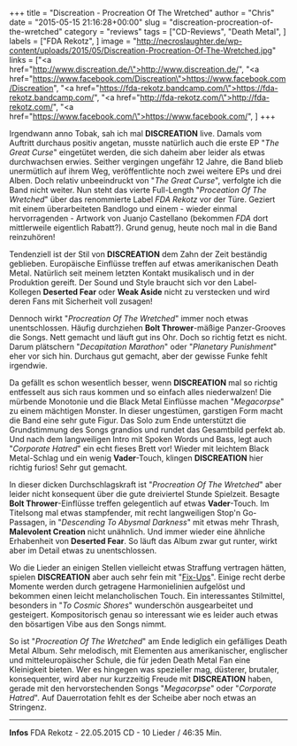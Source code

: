 +++
title = "Discreation - Procreation Of The Wretched"
author = "Chris"
date = "2015-05-15 21:16:28+00:00"
slug = "discreation-procreation-of-the-wretched"
category = "reviews"
tags = ["CD-Reviews", "Death Metal", ]
labels = ["FDA Rekotz", ]
image = "http://necroslaughter.de/wp-content/uploads/2015/05/Discreation-Procreation-Of-The-Wretched.jpg"
links = ["<a href=\"http://www.discreation.de/\">http://www.discreation.de/</a>", "<a href=\"https://www.facebook.com/Discreation\">https://www.facebook.com/Discreation</a>", "<a href=\"https://fda-rekotz.bandcamp.com/\">https://fda-rekotz.bandcamp.com/</a>", "<a href=\"http://fda-rekotz.com/\">http://fda-rekotz.com/</a>", "<a href=\"https://www.facebook.com/\">https://www.facebook.com/</a>", ]
+++

Irgendwann anno Tobak, sah ich mal **DISCREATION** live. Damals vom Auftritt durchaus positiv angetan, musste natürlich auch die erste EP "_The Great Curse_" eingetütet werden, die sich daheim aber leider als etwas durchwachsen erwies. Seither vergingen ungefähr 12 Jahre, die Band blieb unermütlich auf ihrem Weg, veröffentlichte noch zwei weitere EPs und drei Alben. Doch relativ unbeeindruckt von "_The Great Curse_", verfolgte ich die Band nicht weiter. Nun steht das vierte Full-Length "_Proceation Of The Wretched_" über das renommierte Label _FDA Rekotz_ vor der Türe. Geziert mit einem überarbeiteten Bandlogo und einem - wieder einmal hervorragenden - Artwork von Juanjo Castellano (bekommen _FDA_ dort mittlerweile eigentlich Rabatt?). Grund genug, heute noch mal in die Band reinzuhören!

Tendenziell ist der Stil von **DISCREATION** dem Zahn der Zeit beständig geblieben. Europäische Einflüsse treffen auf etwas amerikanischen Death Metal. Natürlich seit meinem letzten Kontakt musikalisch und in der Produktion gereift. Der Sound und Style braucht sich vor den Label-Kollegen **Deserted Fear** oder **Weak Aside** nicht zu verstecken und wird deren Fans mit Sicherheit voll zusagen!

Dennoch wirkt "_Procreation Of The Wretched_" immer noch etwas unentschlossen. Häufig durchziehen **Bolt Thrower**-mäßige Panzer-Grooves die Songs. Nett gemacht und läuft gut ins Ohr. Doch so richtig fetzt es nicht. Darum plätschern "_Decapitation Marathon_" oder "_Planetary Punishment_" eher vor sich hin. Durchaus gut gemacht, aber der gewisse Funke fehlt irgendwie.

Da gefällt es schon wesentlich besser, wenn **DISCREATION** mal so richtig entfesselt aus sich raus kommen und so einfach alles niederwalzen! Die mürbende Monotonie und die Black Metal Einflüsse machen "_Megacorpse_" zu einem mächtigen Monster. In dieser ungestümen, garstigen Form macht die Band eine sehr gute Figur. Das Solo zum Ende unterstützt die Grundstimmung des Songs grandios und rundet das Gesamtbild perfekt ab. Und nach dem langweiligen Intro mit Spoken Words und Bass, legt auch "_Corporate Hatred_" ein echt fieses Brett vor! Wieder mit leichtem Black Metal-Schlag und ein wenig **Vader**-Touch, klingen **DISCREATION** hier richtig furios! Sehr gut gemacht.

In dieser dicken Durchschlagskraft ist "_Procreation Of The Wretched_" aber leider nicht konsequent über die gute dreiviertel Stunde Spielzeit. Besagte **Bolt Thrower**-Einflüsse treffen gelegentlich auf etwas **Vader**-Touch. Im Titelsong mal etwas stampfender, mit recht langweiligen Stop'n Go-Passagen, in "_Descending To Abysmal Darkness_" mit etwas mehr Thrash, **Malevolent Creation** nicht unähnlich. Und immer wieder eine ähnliche Erhabenheit von **Deserted Fear**. So läuft das Album zwar gut runter, wirkt aber im Detail etwas zu unentschlossen.

Wo die Lieder an einigen Stellen vielleicht etwas Straffung vertragen hätten, spielen **DISCREATION** aber auch sehr fein mit "<a href="http://www.metalsucks.net/2015/04/01/breakdowns-2004-im-fixups/">Fix-Ups</a>". Einige recht derbe Momente werden durch getragene Harmonielinien aufgelöst und bekommen einen leicht melancholischen Touch. Ein interessantes Stilmittel, besonders in "_To Cosmic Shores_" wunderschön ausgearbeitet und gesteigert. Kompositorisch genau so interessant wie es leider auch etwas den bösartigen Vibe aus den Songs nimmt.

So ist "_Procreation Of The Wretched_" am Ende lediglich ein gefälliges Death Metal Album. Sehr melodisch, mit Elementen aus amerikanischer, englischer und mitteleuropäischer Schule, die für jeden Death Metal Fan eine Kleinigkeit bieten. Wer es hingegen was spezieller mag, düsterer, brutaler, konsequenter, wird aber nur kurzzeitig Freude mit **DISCREATION** haben, gerade mit den hervorstechenden Songs "_Megacorpse_" oder "_Corporate Hatred_". Auf Dauerrotation fehlt es der Scheibe aber noch etwas an Stringenz.



---
**Infos**
FDA Rekotz - 22.05.2015
CD - 10 Lieder / 46:35 Min.
